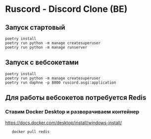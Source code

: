 # Ruscord - Discord Clone (BE)

## Запуск стартовый  
```shell
poetry install
poetry run python -m manage createsuperuser
poetry run python -m manage runserver
```

## Запуск с вебсокетами 
```shell
poetry install
poetry run python -m manage createsuperuser
poetry run daphne -p 8000 ruscord.asgi:application
```


## Для работы вебсокетов потребуется Redis
### Ставим Docker Desktop и разворачиваем контейнер


https://docs.docker.com/desktop/install/windows-install/

```shell
   docker pull redis
```


